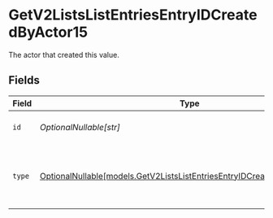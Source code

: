 # GetV2ListsListEntriesEntryIDCreatedByActor15

The actor that created this value.


## Fields

| Field                                                                                                                                      | Type                                                                                                                                       | Required                                                                                                                                   | Description                                                                                                                                |
| ------------------------------------------------------------------------------------------------------------------------------------------ | ------------------------------------------------------------------------------------------------------------------------------------------ | ------------------------------------------------------------------------------------------------------------------------------------------ | ------------------------------------------------------------------------------------------------------------------------------------------ |
| `id`                                                                                                                                       | *OptionalNullable[str]*                                                                                                                    | :heavy_minus_sign:                                                                                                                         | An ID to identify the actor.                                                                                                               |
| `type`                                                                                                                                     | [OptionalNullable[models.GetV2ListsListEntriesEntryIDCreatedByActorType15]](../models/getv2listslistentriesentryidcreatedbyactortype15.md) | :heavy_minus_sign:                                                                                                                         | The type of actor. [Read more information on actor types here](/docs/actors).                                                              |